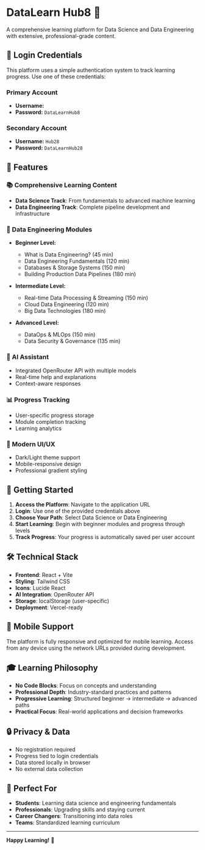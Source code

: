 # DataLearn Hub8 🚀

A comprehensive learning platform for Data Science and Data Engineering with extensive, professional-grade content.

## 🔐 Login Credentials

This platform uses a simple authentication system to track learning progress. Use one of these credentials:

### Primary Account
- **Username:** 
- **Password:** `DataLearnHub8`

### Secondary Account  
- **Username:** `Hub28`
- **Password:** `DataLearnHub28`

## 🎯 Features

### 📚 Comprehensive Learning Content
- **Data Science Track**: From fundamentals to advanced machine learning
- **Data Engineering Track**: Complete pipeline development and infrastructure

### 🔧 Data Engineering Modules
- **Beginner Level:**
  - What is Data Engineering? (45 min)
  - Data Engineering Fundamentals (120 min)
  - Databases & Storage Systems (150 min)
  - Building Production Data Pipelines (180 min)

- **Intermediate Level:**
  - Real-time Data Processing & Streaming (150 min)
  - Cloud Data Engineering (120 min)
  - Big Data Technologies (180 min)

- **Advanced Level:**
  - DataOps & MLOps (150 min)
  - Data Security & Governance (135 min)

### 🤖 AI Assistant
- Integrated OpenRouter API with multiple models
- Real-time help and explanations
- Context-aware responses

### 📊 Progress Tracking
- User-specific progress storage
- Module completion tracking
- Learning analytics

### 🎨 Modern UI/UX
- Dark/Light theme support
- Mobile-responsive design
- Professional gradient styling

## 🚀 Getting Started

1. **Access the Platform**: Navigate to the application URL
2. **Login**: Use one of the provided credentials above
3. **Choose Your Path**: Select Data Science or Data Engineering
4. **Start Learning**: Begin with beginner modules and progress through levels
5. **Track Progress**: Your progress is automatically saved per user account

## 🛠️ Technical Stack

- **Frontend**: React + Vite
- **Styling**: Tailwind CSS
- **Icons**: Lucide React
- **AI Integration**: OpenRouter API
- **Storage**: localStorage (user-specific)
- **Deployment**: Vercel-ready

## 📱 Mobile Support

The platform is fully responsive and optimized for mobile learning. Access from any device using the network URLs provided during development.

## 🎓 Learning Philosophy

- **No Code Blocks**: Focus on concepts and understanding
- **Professional Depth**: Industry-standard practices and patterns
- **Progressive Learning**: Structured beginner → intermediate → advanced paths
- **Practical Focus**: Real-world applications and decision frameworks

## 🔒 Privacy & Data

- No registration required
- Progress tied to login credentials
- Data stored locally in browser
- No external data collection

## 🌟 Perfect For

- **Students**: Learning data science and engineering fundamentals
- **Professionals**: Upgrading skills and staying current
- **Career Changers**: Transitioning into data roles
- **Teams**: Standardized learning curriculum

---

**Happy Learning!** 🎉
